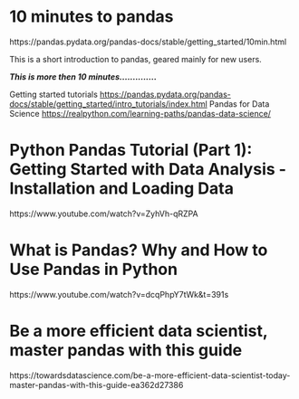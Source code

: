 <h1>10 minutes to pandas</h1>
https://pandas.pydata.org/pandas-docs/stable/getting_started/10min.html

This is a short introduction to pandas, geared mainly for new users.

***This is more then 10 minutes..............***

Getting started tutorials https://pandas.pydata.org/pandas-docs/stable/getting_started/intro_tutorials/index.html
Pandas for Data Science https://realpython.com/learning-paths/pandas-data-science/ 

<h1>Python Pandas Tutorial (Part 1): Getting Started with Data Analysis - Installation and Loading Data</h1>
https://www.youtube.com/watch?v=ZyhVh-qRZPA

<h1>What is Pandas? Why and How to Use Pandas in Python</h1>
https://www.youtube.com/watch?v=dcqPhpY7tWk&t=391s

<h1>Be a more efficient data scientist, master pandas with this guide</h1>
https://towardsdatascience.com/be-a-more-efficient-data-scientist-today-master-pandas-with-this-guide-ea362d27386